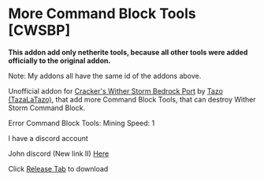 # More Command Block Tools [CWSBP]
**This addon add only netherite tools, because all other tools were added officially to the original addon.**

Note: My addons all have the same id of the addons above.

Unofficial addon for [Cracker's Wither Storm Bedrock Port](https://decayed-team.mystrikingly.com/) by [Tazo (TazaLaTazo)](https://www.youtube.com/@TazoLaTaza), that add more Command Block Tools, that can destroy Wither Storm Command Block.

Error Command Block Tools: Mining Speed: 1

I have a discord account

John discord (New link II) [Here](https://discord.gg/wYpqH4SRsp)

Click [Release Tab](https://github.com/SuperHero2010/More-Command-Block-Tools-CWSBP-/releases) to download
